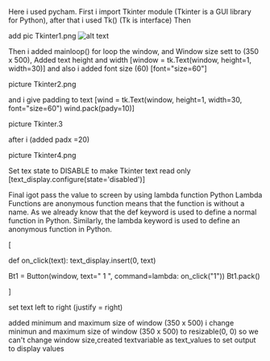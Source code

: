 Here i used pycham.
First i import Tkinter module (Tkinter is a GUI library for Python),
after that i used Tk() (Tk is interface) Then 

add pic Tkinter1.png
![alt text](https://github.com/Imad-Ibrahim-K/Tkinter-calculator/blob/main/image/Tkinter1.png)

Then i added mainloop() for loop the window,
and Window size sett to (350 x 500), Added text height and width [window = tk.Text(window, height=1, width=30)]
and also i added font size (60) [font="size=60"]

picture Tkinter2.png

and i give padding to text 
[wind = tk.Text(window, height=1, width=30, font="size=60")
wind.pack(pady=10)]

picture Tkinter.3

after i (added padx =20)

picture Tkinter4.png

Set tex state to DISABLE to make Tkinter text read only
[text_display.configure(state='disabled')]

Final igot pass the value to screen by using lambda function
Python Lambda Functions are anonymous function means that the function is
 without a name. As we already know that the def keyword is used to define
 a normal function in Python. Similarly, the lambda keyword is used to 
define an anonymous function in Python.

[

def on_click(text):
    text_display.insert(0, text)


Bt1 = Button(window, text=" 1 ", command=lambda: on_click("1"))
Bt1.pack()

]

set text left to right (justify = right)

added minimum and maximum size of window (350 x 500)
i change minimun and maximum size of window (350 x 500) to resizable(0, 0) so we 
can't change window size,created textvariable as text_values to set output to display values











